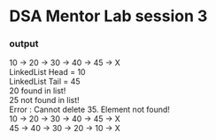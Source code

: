 # DSA Mentor Lab session 3
### output
10 -> 20 -> 30 -> 40 -> 45 -> X  
LinkedList Head = 10  
LinkedList Tail = 45  
20 found in list!  
25 not found in list!  
Error : Cannot delete 35. Element not found!  
10 -> 20 -> 30 -> 40 -> 45 -> X  
45 -> 40 -> 30 -> 20 -> 10 -> X  
